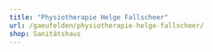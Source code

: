 ```yaml
---
title: "Physiotherapie Helge Fallscheer"
url: /gaeufelden/physiotherapie-helge-fallscheer/
shop: Sanitätshaus
---
```

